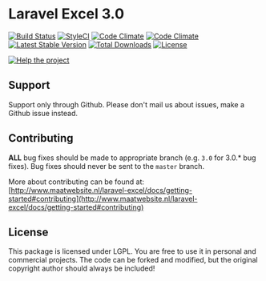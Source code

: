 # Laravel Excel 3.0

[![Build Status](https://travis-ci.org/Maatwebsite/Laravel-Excel.svg?branch=3.0)](https://travis-ci.org/Maatwebsite/Laravel-Excel)
[![StyleCI](https://styleci.io/repos/14259390/shield?branch=3.0)](https://styleci.io/repos/14259390)
[![Code Climate](https://img.shields.io/codeclimate/github/Maatwebsite/Laravel-Excel.svg?style=flat-square)](https://codeclimate.com/github/Maatwebsite/Laravel-Excel)
[![Code Climate](https://img.shields.io/codeclimate/coverage/github/Maatwebsite/Laravel-Excel.svg?style=flat-square)](https://codeclimate.com/github/Maatwebsite/Laravel-Excel)
[![Latest Stable Version](https://poser.pugx.org/maatwebsite/excel/v/stable.png)](https://packagist.org/packages/maatwebsite/excel)
[![Total Downloads](https://poser.pugx.org/maatwebsite/excel/downloads.png)](https://packagist.org/packages/maatwebsite/excel)
[![License](https://poser.pugx.org/maatwebsite/excel/license.png)](https://packagist.org/packages/maatwebsite/excel)

[![Help the project](http://www.pledgie.com/campaigns/30385.png?skin_name=chrome)](http://pledgie.com/campaigns/30385)

## Support

Support only through Github. Please don't mail us about issues, make a Github issue instead.

## Contributing

**ALL** bug fixes should be made to appropriate branch (e.g. `3.0` for 3.0.* bug fixes). Bug fixes should never be sent to the `master` branch.

More about contributing can be found at: [http://www.maatwebsite.nl/laravel-excel/docs/getting-started#contributing](http://www.maatwebsite.nl/laravel-excel/docs/getting-started#contributing)

## License

This package is licensed under LGPL. You are free to use it in personal and commercial projects. The code can be forked and modified, but the original copyright author should always be included!

